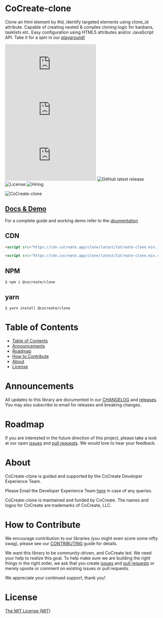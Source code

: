 # CoCreate-clone

Clone an html element by #id, identify targeted elements using clone_id attribute. Capable of creating nested & complex cloning logic for kanbans, tasklists etc. Easy configuration using HTML5 attributes and/or JavaScript API. Take it for a spin in our [playground!](https://cocreate.app/docs/clone)

![minified](https://img.badgesize.io/https://cdn.cocreate.app/clone/latest/CoCreate-clone.min.js?style=flat-square&label=minified&color=orange)
![gzip](https://img.badgesize.io/https://cdn.cocreate.app/clone/latest/CoCreate-clone.min.js?compression=gzip&style=flat-square&label=gzip&color=yellow)
![brotli](https://img.badgesize.io/https://cdn.cocreate.app/clone/latest/CoCreate-clone.min.js?compression=brotli&style=flat-square&label=brotli)
![GitHub latest release](https://img.shields.io/github/v/release/CoCreate-app/CoCreate-clone?style=flat-square)
![License](https://img.shields.io/github/license/CoCreate-app/CoCreate-clone?style=flat-square)
![Hiring](https://img.shields.io/static/v1?style=flat-square&label=&message=Hiring&color=blueviolet)

![CoCreate-clone](https://cdn.cocreate.app/docs/CoCreate-clone.gif)

## [Docs & Demo](https://cocreate.app/docs/clone)

For a complete guide and working demo refer to the [doumentation](https://cocreate.app/docs/clone)

## CDN

```html
<script src="https://cdn.cocreate.app/clone/latest/CoCreate-clone.min.js"></script>
```

```html
<script src="https://cdn.cocreate.app/clone/latest/CoCreate-clone.min.css"></script>
```

## NPM

```shell
$ npm i @cocreate/clone
```

## yarn

```shell
$ yarn install @cocreate/clone
```

# Table of Contents

- [Table of Contents](#table-of-contents)
- [Announcements](#announcements)
- [Roadmap](#roadmap)
- [How to Contribute](#how-to-contribute)
- [About](#about)
- [License](#license)

<a name="announcements"></a>

# Announcements

All updates to this library are documented in our [CHANGELOG](https://github.com/CoCreate-app/CoCreate-clone/blob/master/CHANGELOG.md) and [releases](https://github.com/CoCreate-app/CoCreate-clone/releases). You may also subscribe to email for releases and breaking changes.

<a name="roadmap"></a>

# Roadmap

If you are interested in the future direction of this project, please take a look at our open [issues](https://github.com/CoCreate-app/CoCreate-clone/issues) and [pull requests](https://github.com/CoCreate-app/CoCreate-clone/pulls). We would love to hear your feedback.

<a name="about"></a>

# About

CoCreate-clone is guided and supported by the CoCreate Developer Experience Team.

Please Email the Developer Experience Team [here](mailto:develop@cocreate.app) in case of any queries.

CoCreate-clone is maintained and funded by CoCreate. The names and logos for CoCreate are trademarks of CoCreate, LLC.

<a name="contribute"></a>

# How to Contribute

We encourage contribution to our libraries (you might even score some nifty swag), please see our [CONTRIBUTING](https://github.com/CoCreate-app/CoCreate-clone/blob/master/CONTRIBUTING.md) guide for details.

We want this library to be community-driven, and CoCreate led. We need your help to realize this goal. To help make sure we are building the right things in the right order, we ask that you create [issues](https://github.com/CoCreate-app/CoCreate-clone/issues) and [pull requests](https://github.com/CoCreate-app/CoCreate-clone/pulls) or merely upvote or comment on existing issues or pull requests.

We appreciate your continued support, thank you!


<a name="license"></a>
# License

[The MIT License (MIT)](https://github.com/CoCreate-app/CoCreate-clone/blob/master/LICENSE)
